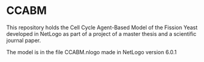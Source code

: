 # CCABM
This repository holds the Cell Cycle Agent-Based Model of the Fission Yeast developed in NetLogo as part of a project of a master thesis and a scientific journal paper.

The model is in the file CCABM.nlogo made in NetLogo version 6.0.1
